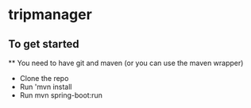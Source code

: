 # tripmanager

## To get started
** You need to have git and maven (or you can use the maven wrapper)
* Clone the repo
* Run 'mvn install
* Run mvn spring-boot:run


